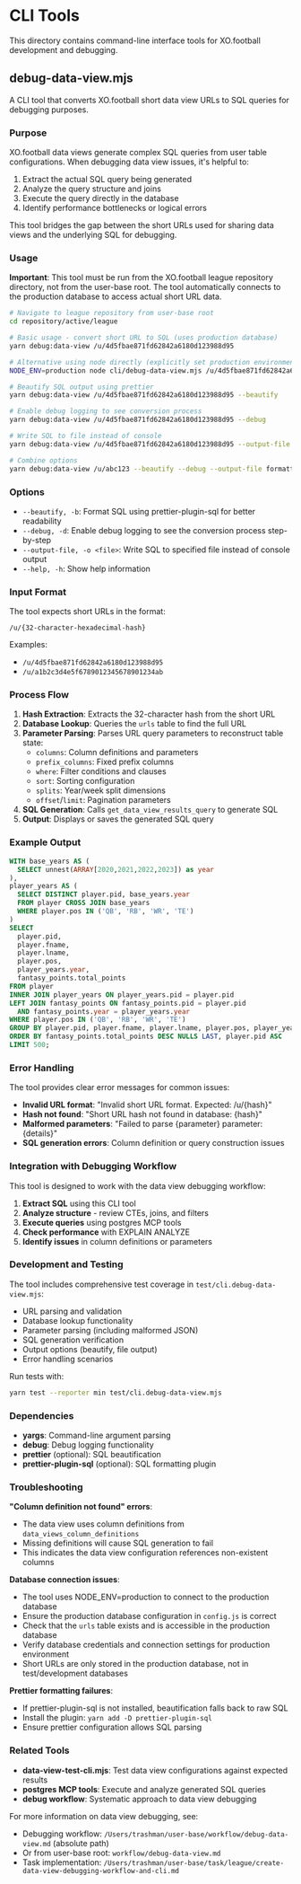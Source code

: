 # CLI Tools

This directory contains command-line interface tools for XO.football development and debugging.

## debug-data-view.mjs

A CLI tool that converts XO.football short data view URLs to SQL queries for debugging purposes.

### Purpose

XO.football data views generate complex SQL queries from user table configurations. When debugging data view issues, it's helpful to:

1. Extract the actual SQL query being generated
2. Analyze the query structure and joins
3. Execute the query directly in the database
4. Identify performance bottlenecks or logical errors

This tool bridges the gap between the short URLs used for sharing data views and the underlying SQL for debugging.

### Usage

**Important**: This tool must be run from the XO.football league repository directory, not from the user-base root. The tool automatically connects to the production database to access actual short URL data.

```bash
# Navigate to league repository from user-base root
cd repository/active/league

# Basic usage - convert short URL to SQL (uses production database)
yarn debug:data-view /u/4d5fbae871fd62842a6180d123988d95

# Alternative using node directly (explicitly set production environment)
NODE_ENV=production node cli/debug-data-view.mjs /u/4d5fbae871fd62842a6180d123988d95

# Beautify SQL output using prettier
yarn debug:data-view /u/4d5fbae871fd62842a6180d123988d95 --beautify

# Enable debug logging to see conversion process
yarn debug:data-view /u/4d5fbae871fd62842a6180d123988d95 --debug

# Write SQL to file instead of console
yarn debug:data-view /u/4d5fbae871fd62842a6180d123988d95 --output-file query.sql

# Combine options
yarn debug:data-view /u/abc123 --beautify --debug --output-file formatted.sql
```

### Options

- `--beautify, -b`: Format SQL using prettier-plugin-sql for better readability
- `--debug, -d`: Enable debug logging to see the conversion process step-by-step
- `--output-file, -o <file>`: Write SQL to specified file instead of console output
- `--help, -h`: Show help information

### Input Format

The tool expects short URLs in the format:
```
/u/{32-character-hexadecimal-hash}
```

Examples:
- `/u/4d5fbae871fd62842a6180d123988d95`
- `/u/a1b2c3d4e5f6789012345678901234ab`

### Process Flow

1. **Hash Extraction**: Extracts the 32-character hash from the short URL
2. **Database Lookup**: Queries the `urls` table to find the full URL
3. **Parameter Parsing**: Parses URL query parameters to reconstruct table state:
   - `columns`: Column definitions and parameters
   - `prefix_columns`: Fixed prefix columns
   - `where`: Filter conditions and clauses
   - `sort`: Sorting configuration
   - `splits`: Year/week split dimensions
   - `offset`/`limit`: Pagination parameters
4. **SQL Generation**: Calls `get_data_view_results_query` to generate SQL
5. **Output**: Displays or saves the generated SQL query

### Example Output

```sql
WITH base_years AS (
  SELECT unnest(ARRAY[2020,2021,2022,2023]) as year
),
player_years AS (
  SELECT DISTINCT player.pid, base_years.year 
  FROM player CROSS JOIN base_years 
  WHERE player.pos IN ('QB', 'RB', 'WR', 'TE')
)
SELECT 
  player.pid,
  player.fname,
  player.lname,
  player.pos,
  player_years.year,
  fantasy_points.total_points
FROM player
INNER JOIN player_years ON player_years.pid = player.pid  
LEFT JOIN fantasy_points ON fantasy_points.pid = player.pid 
  AND fantasy_points.year = player_years.year
WHERE player.pos IN ('QB', 'RB', 'WR', 'TE')
GROUP BY player.pid, player.fname, player.lname, player.pos, player_years.year
ORDER BY fantasy_points.total_points DESC NULLS LAST, player.pid ASC
LIMIT 500;
```

### Error Handling

The tool provides clear error messages for common issues:

- **Invalid URL format**: "Invalid short URL format. Expected: /u/{hash}"
- **Hash not found**: "Short URL hash not found in database: {hash}"
- **Malformed parameters**: "Failed to parse {parameter} parameter: {details}"
- **SQL generation errors**: Column definition or query construction issues

### Integration with Debugging Workflow

This tool is designed to work with the data view debugging workflow:

1. **Extract SQL** using this CLI tool
2. **Analyze structure** - review CTEs, joins, and filters
3. **Execute queries** using postgres MCP tools
4. **Check performance** with EXPLAIN ANALYZE
5. **Identify issues** in column definitions or parameters

### Development and Testing

The tool includes comprehensive test coverage in `test/cli.debug-data-view.mjs`:

- URL parsing and validation
- Database lookup functionality  
- Parameter parsing (including malformed JSON)
- SQL generation verification
- Output options (beautify, file output)
- Error handling scenarios

Run tests with:
```bash
yarn test --reporter min test/cli.debug-data-view.mjs
```

### Dependencies

- **yargs**: Command-line argument parsing
- **debug**: Debug logging functionality
- **prettier** (optional): SQL beautification
- **prettier-plugin-sql** (optional): SQL formatting plugin

### Troubleshooting

**"Column definition not found" errors**:
- The data view uses column definitions from `data_views_column_definitions`
- Missing definitions will cause SQL generation to fail
- This indicates the data view configuration references non-existent columns

**Database connection issues**:
- The tool uses NODE_ENV=production to connect to the production database
- Ensure the production database configuration in `config.js` is correct
- Check that the `urls` table exists and is accessible in the production database
- Verify database credentials and connection settings for production environment
- Short URLs are only stored in the production database, not in test/development databases

**Prettier formatting failures**:
- If prettier-plugin-sql is not installed, beautification falls back to raw SQL
- Install the plugin: `yarn add -D prettier-plugin-sql`
- Ensure prettier configuration allows SQL parsing

### Related Tools

- **data-view-test-cli.mjs**: Test data view configurations against expected results
- **postgres MCP tools**: Execute and analyze generated SQL queries
- **debug workflow**: Systematic approach to data view debugging

For more information on data view debugging, see:
- Debugging workflow: `/Users/trashman/user-base/workflow/debug-data-view.md` (absolute path)
- Or from user-base root: `workflow/debug-data-view.md`
- Task implementation: `/Users/trashman/user-base/task/league/create-data-view-debugging-workflow-and-cli.md`